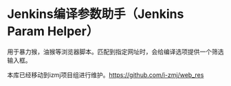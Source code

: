 # Jenkins编译参数助手（Jenkins Param Helper）

用于暴力猴，油猴等浏览器脚本。匹配到指定网址时，会给编译选项提供一个筛选输入框。

本库已经移动到izmj项目组进行维护。https://github.com/i-zmj/web_res
